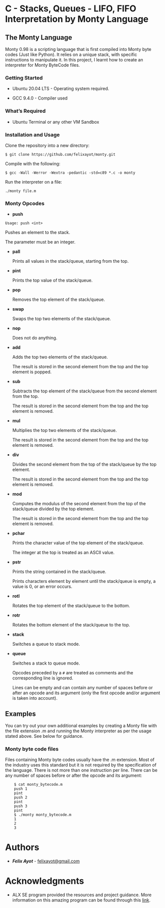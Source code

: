 # C - Stacks, Queues - LIFO, FIFO Interpretation by Monty Language

## The Monty Language
 
Monty 0.98 is a scripting language that is first compiled into Monty byte codes (Just like Python). It relies on a unique stack, with specific instructions to manipulate it. In this project, I learnt how to create an interpreter for Monty ByteCode files.

### Getting Started
- Ubuntu 20.04 LTS - Operating system required.

- GCC 9.4.0 - Compiler used

### What’s Required
- Ubuntu Terminal or any other VM Sandbox

### Installation and Usage
Clone the repository into a new directory:

`$ git clone https://github.com/felixayot/monty.git`

Compile with the following:

`$ gcc -Wall -Werror -Wextra -pedantic -std=c89 *.c -o monty`

Run the interpreter on a file:

`./monty file.m`

### Monty Opcodes
- **push**

`Usage: push <int>`


Pushes an element to the stack.

The parameter <int> must be an integer.

- **pall**
	
	Prints all values in the stack/queue, starting from the top.

- **pint**
	
	Prints the top value of the stack/queue.

- **pop**
	
	Removes the top element of the stack/queue.

- **swap**
	
	Swaps the top two elements of the stack/queue.

- **nop**
	
	Does not do anything.

- **add**
	
	Adds the top two elements of the stack/queue.
	
	The result is stored in the second element from the top and the top element is popped.

- **sub**
	
	Subtracts the top element of the stack/queue from the second element from the top.
	
	The result is stored in the second element from the top and the top element is removed.

- **mul**
	
	Multiplies the top two elements of the stack/queue.
	
	The result is stored in the second element from the top and the top element is removed.

- **div**
	
	Divides the second element from the top of the stack/queue by the top element.
	
	The result is stored in the second element from the top and the top element is removed.

- **mod**
	
	Computes the modulus of the second element from the top of the stack/queue divided by the top element.
	
	The result is stored in the second element from the top and the top element is removed.

- **pchar**
	
	Prints the character value of the top element of the stack/queue.
	
	The integer at the top is treated as an ASCII value.

- **pstr**
	
	Prints the string contained in the stack/queue.
	
	Prints characters element by element until the stack/queue is empty, a value is 0, or an error occurs.

- **rotl**
	
	Rotates the top element of the stack/queue to the bottom.

- **rotr**
	
	Rotates the bottom element of the stack/queue to the top.

- **stack**
	
	Switches a queue to stack mode.

- **queue**
	
	Switches a stack to queue mode.
  
	Opcodes preceded by a `#` are treated as comments and the corresponding line is ignored.
  
	Lines can be empty and can contain any number of spaces before or after an opcode and its argument (only the first opcode and/or argument is taken into account).

## Examples
You can try out your own additional examples by creating a Monty file with the file extension .m and running the Monty interpreter as per the usage stated above. See below for guidance.

### Monty byte code files
Files containing Monty byte codes usually have the .m extension. Most of the industry uses this standard but it is not required by the specification of the language. There is not more than one instruction per line. There can be any number of spaces before or after the opcode and its argument:
```
	$ cat monty_bytecode.m
	push 1
	pint
	push 2
	pint
	push 3
	pint
	$ ./monty monty_bytecode.m
	1
	2
	3
```
# Authors
- ***Felix Ayot*** - felixayot@gmail.com

# Acknowledgments
- ALX SE program provided the resources and project guidance. More information on this amazing program can be found through this [link](https://www.alxafrica.com/).
